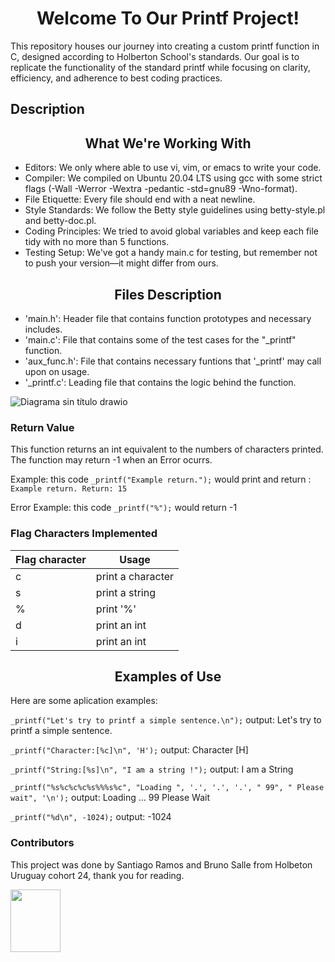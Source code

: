 <h1  align="center"> Welcome To Our Printf Project! </h1>
<p>   This repository houses our journey into creating a custom printf function in C, designed according to Holberton School's standards. Our goal is to replicate the functionality of the standard printf while focusing on clarity, efficiency, and adherence to best coding practices. </p>

<h2>Description</h2>


  
<h2  align="center">What We're Working With</h2>  

- Editors: We only where able to use vi, vim, or emacs to write your code.
- Compiler: We compiled on Ubuntu 20.04 LTS using gcc with some strict flags (-Wall -Werror -Wextra -pedantic -std=gnu89 -Wno-format).
- File Etiquette: Every file should end with a neat newline.
- Style Standards: We follow the Betty style guidelines using betty-style.pl and betty-doc.pl.
- Coding Principles: We tried to avoid global variables and keep each file tidy with no more than 5 functions.
- Testing Setup: We've got a handy main.c for testing, but remember not to push your version—it might differ from ours.

<h2  align="center">Files Description</h2>

- 'main.h': Header file that contains function prototypes and necessary includes.
- 'main.c': File that contains some of the test cases for the "_printf" function.
- 'aux_func.h': File that contains necessary funtions that '_printf' may call upon on usage.
- '_printf.c': Leading file that contains the logic behind the function.

![Diagrama sin título drawio](https://github.com/user-attachments/assets/9d779fdc-e665-415f-8ac8-33d5c219859c)

<h3> Return Value </h3>

<p>  This function returns an int equivalent to the numbers of characters printed. The function may return -1 when an Error ocurrs.

Example: this code `_printf("Example return.");` would print and return : `Example return. Return: 15`

Error Example: this code `_printf("%");` would return -1 </p>

<h3> Flag Characters Implemented </h3>

| Flag character | Usage |
| ----------- | ----------- |
| c | print a character |
| s | print a string |
| % | print '%' |
| d | print an int |
| i | print an int |
<h2  align="center">Examples of Use</h2>

<p>
  Here are some aplication examples:
  
`_printf("Let's try to printf a simple sentence.\n");`  output: Let's try to printf a simple sentence.

`_printf("Character:[%c]\n", 'H');`  output: Character [H]

`_printf("String:[%s]\n", "I am a string !");`  output: I am a String 

`_printf("%s%c%c%c%s%%%s%c", "Loading ", '.', '.', '.', " 99", " Please wait", '\n');`  output: Loading ... 99 Please Wait

`_printf("%d\n", -1024);`  output: -1024
</p>


<h3> Contributors </h3>
<p>This project was done by Santiago Ramos and Bruno Salle from Holbeton Uruguay cohort 24, thank you for reading. </p>
<img src="https://ih1.redbubble.net/image.649622329.8563/bg,f8f8f8-flat,750x,075,f-pad,750x1000,f8f8f8.jpg" width="80" height="100">
